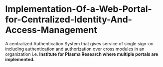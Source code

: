 # Implementation-Of-a-Web-Portal-for-Centralized-Identity-And-Access-Management<br>
A centralized Authentication System that gives service of single sign-on including authentication and authorization over cross modules in an organization i.e. <b> Institute for Plasma Research<b> where multiple portals are implemented.  
